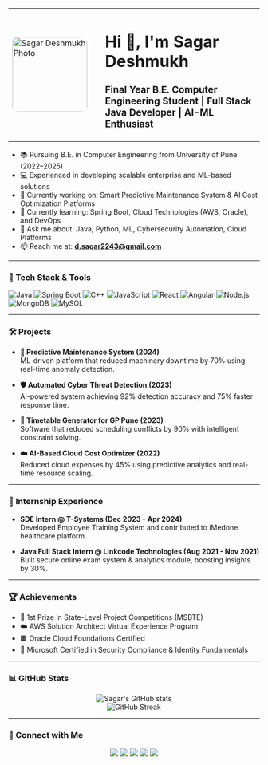<table>
  <tr>
    <td width="170">
      <img src="https://github.com/dessagar/dessagar/blob/main/sagar.jpg?raw=true" width="150" style="border-radius: 10px;" alt="Sagar Deshmukh Photo">
    </td>
    <td>
      <h1>Hi 👋, I'm Sagar Deshmukh</h1>
      <h3>Final Year B.E. Computer Engineering Student | Full Stack Java Developer | AI-ML Enthusiast</h3>
    </td>
  </tr>
</table>


- 📚 Pursuing B.E. in Computer Engineering from University of Pune (2022–2025)
- 💻 Experienced in developing scalable enterprise and ML-based solutions
- 🔭 Currently working on: Smart Predictive Maintenance System & AI Cost Optimization Platforms
- 🌱 Currently learning: Spring Boot, Cloud Technologies (AWS, Oracle), and DevOps
- 💬 Ask me about: Java, Python, ML, Cybersecurity Automation, Cloud Platforms
- 📫 Reach me at: **d.sagar2243@gmail.com**

---

### 🧠 Tech Stack & Tools

![Java](https://img.shields.io/badge/Java-ED8B00?style=for-the-badge&logo=java&logoColor=white)
![Spring Boot](https://img.shields.io/badge/SpringBoot-6DB33F?style=for-the-badge&logo=spring-boot&logoColor=white)
![C++](https://img.shields.io/badge/C++-00599C?style=for-the-badge&logo=cplusplus&logoColor=white)
![JavaScript](https://img.shields.io/badge/JavaScript-F7DF1E?style=for-the-badge&logo=javascript&logoColor=black)
![React](https://img.shields.io/badge/React-20232A?style=for-the-badge&logo=react&logoColor=61DAFB)
![Angular](https://img.shields.io/badge/Angular-DD0031?style=for-the-badge&logo=angular&logoColor=white)
![Node.js](https://img.shields.io/badge/Node.js-339933?style=for-the-badge&logo=nodedotjs&logoColor=white)
![MongoDB](https://img.shields.io/badge/MongoDB-4EA94B?style=for-the-badge&logo=mongodb&logoColor=white)
![MySQL](https://img.shields.io/badge/MySQL-00758F?style=for-the-badge&logo=mysql&logoColor=white)

---

### 🛠️ Projects

- **🔧 Predictive Maintenance System (2024)**  
  ML-driven platform that reduced machinery downtime by 70% using real-time anomaly detection.

- **🛡️ Automated Cyber Threat Detection (2023)**  
  AI-powered system achieving 92% detection accuracy and 75% faster response time.

- **📅 Timetable Generator for GP Pune (2023)**  
  Software that reduced scheduling conflicts by 90% with intelligent constraint solving.

- **☁️ AI-Based Cloud Cost Optimizer (2022)**  
  Reduced cloud expenses by 45% using predictive analytics and real-time resource scaling.

---

### 💼 Internship Experience

- **SDE Intern @ T-Systems (Dec 2023 - Apr 2024)**  
  Developed Employee Training System and contributed to iMedone healthcare platform.

- **Java Full Stack Intern @ Linkcode Technologies (Aug 2021 - Nov 2021)**  
  Built secure online exam system & analytics module, boosting insights by 30%.

---

### 🏆 Achievements

- 🥇 1st Prize in State-Level Project Competitions (MSBTE)
- ☁️ AWS Solution Architect Virtual Experience Program
- 🟧 Oracle Cloud Foundations Certified
- 🔐 Microsoft Certified in Security Compliance & Identity Fundamentals

---

### 📊 GitHub Stats

<p align="center">
  <img src="https://github-readme-stats.vercel.app/api?username=dessagar&show_icons=true&theme=radical" alt="Sagar's GitHub stats"/>
  <br/>
  <img src="https://github-readme-streak-stats.herokuapp.com/?user=dessagar&theme=radical" alt="GitHub Streak"/>
</p>

---


### 🔗 Connect with Me

<p align="center">
  <a href="mailto:d.sagar2243@gmail.com"><img src="https://img.shields.io/badge/Email-d.sagar2243@gmail.com-blue?style=for-the-badge&logo=gmail"></a>
  <a href="https://www.linkedin.com/in/sagar-abhay-deshmukh-a1878a221/"><img src="https://img.shields.io/badge/LinkedIn-blue?style=for-the-badge&logo=linkedin"></a>
  <a href="https://github.com/dessagar"><img src="https://img.shields.io/badge/GitHub-black?style=for-the-badge&logo=github"></a>
  <a href="https://leetcode.com/dessagar2243"><img src="https://img.shields.io/badge/LeetCode-FFA116?style=for-the-badge&logo=leetcode&logoColor=black"></a>
  <a href="https://sagar-deshmukh-portfolio.vercel.app/"><img src="https://img.shields.io/badge/Portfolio-Visit-blueviolet?style=for-the-badge&logo=web&logoColor=white"></a>
</p>

